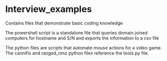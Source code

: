 # Interview_examples
Contains files that demonstrate basic coding knowledge

The powershell script is a standalone file that queries domain joined computers for hostname and S/N and exports the information to a csv file

The python files are scripts that automate mouse actions for a video game.
The cannifis and ranged_nmz python files reference the tools.py file. 
